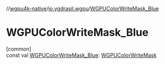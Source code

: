 //[wgpu4k-native](../../index.md)/[io.ygdrasil.wgpu](index.md)/[WGPUColorWriteMask_Blue](-w-g-p-u-color-write-mask_-blue.md)

# WGPUColorWriteMask_Blue

[common]\
const val [WGPUColorWriteMask_Blue](-w-g-p-u-color-write-mask_-blue.md): [WGPUColorWriteMask](-w-g-p-u-color-write-mask/index.md)